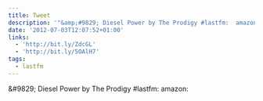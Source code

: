 ```yaml
---
title: Tweet
description: '"&amp;#9829; Diesel Power by The Prodigy #lastfm:  amazon: "'
date: '2012-07-03T12:07:52+01:00'
links:
  - 'http://bit.ly/ZdcGL'
  - 'http://bit.ly/5OAlH7'
tags:
  - lastfm
---
```

&amp;#9829; Diesel Power by The Prodigy #lastfm:  amazon: 
